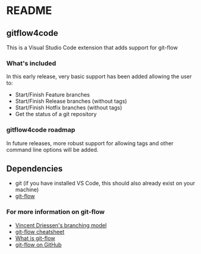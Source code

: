 # README
## gitflow4code
This is a Visual Studio Code extension that adds support for git-flow

### What's included
In this early release, very basic support has been added allowing the user to:
* Start/Finish Feature branches
* Start/Finish Release branches (without tags)
* Start/Finish Hotfix branches (without tags)
* Get the status of a git repository

### gitflow4code roadmap
In future releases, more robust support for allowing tags and other command line options
will be added.

## Dependencies
* git (if you have installed VS Code, this should also already exist on your machine)
* [git-flow](https://github.com/nvie/gitflow)


### For more information on git-flow
* [Vincent Driessen's branching model](http://nvie.com/posts/a-successful-git-branching-model/)
* [git-flow cheatsheet](http://danielkummer.github.io/git-flow-cheatsheet/)
* [What is git-flow](https://yakiloo.com/getting-started-git-flow/)
* [git-flow on GitHub](https://github.com/nvie/gitflow)



